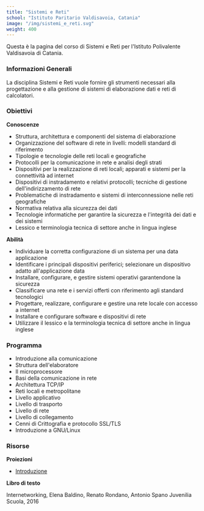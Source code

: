 ```yaml
---
title: "Sistemi e Reti"
school: "Istituto Paritario Valdisavoia, Catania"
image: "/img/sistemi_e_reti.svg"
weight: 400
---
```

Questa è la pagina del corso di Sistemi e Reti per l'Istituto Polivalente Valdisavoia di Catania.

### Informazioni Generali
La disciplina Sistemi e Reti vuole fornire gli strumenti necessari alla progettazione e alla gestione di sistemi di elaborazione dati e reti di calcolatori.

### Obiettivi
**Conoscenze**
- Struttura, architettura e componenti del sistema di elaborazione
- Organizzazione del software di rete in livelli: modelli standard di riferimento
- Tipologie e tecnologie delle reti locali e geografiche
- Protocolli per la comunicazione in rete e analisi degli strati
- Dispositivi per la realizzazione di reti locali; apparati e sistemi per la connettività ad internet
- Dispositivi di instradamento e relativi protocolli; tecniche di gestione dell'indirizzamento di rete
- Problematiche di instradamento e sistemi di interconnessione nelle reti geografiche
- Normativa relativa alla sicurezza dei dati
- Tecnologie informatiche per garantire la sicurezza e l'integrità dei dati e dei sistemi
- Lessico e terminologia tecnica di settore anche in lingua inglese

**Abilità**
- Individuare la corretta configurazione di un sistema per una data applicazione
- Identificare i principali dispositivi periferici; selezionare un dispositivo adatto all'applicazione data
- Installare, configurare, e gestire sistemi operativi garantendone la sicurezza
- Classificare una rete e i servizi offerti con riferimento agli standard tecnologici
- Progettare, realizzare, configurare e gestire una rete locale con accesso a internet
- Installare e configurare software e dispositivi di rete
- Utilizzare il lessico e la terminologia tecnica di settore anche in lingua inglese

### Programma
- Introduzione alla comunicazione
- Struttura dell'elaboratore
- Il microprocessore
- Basi della comunicazione in rete
- Architettura TCP/IP
- Reti locali e metropolitane
- Livello applicativo
- Livello di trasporto
- Livello di rete
- Livello di collegamento
- Cenni di Crittografia e protocollo SSL/TLS
- Introduzione a GNU/Linux

### Risorse
**Proiezioni**
- [Introduzione](/files/teaching/sistemi_e_reti/01_Introduzione_Sistemi_e_Reti.pdf)

**Libro di testo**

Internetworking, Elena Baldino, Renato Rondano, Antonio Spano Juvenilia Scuola, 2016


